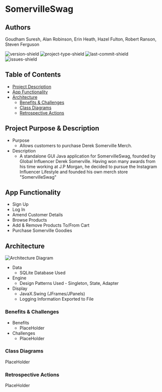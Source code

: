 # SomervilleSwag

## Authors
Goudham Suresh, Alan Robinson, Erin Heath, Hazel Fulton, Robert Ranson, Steven Ferguson

![version-shield](https://img.shields.io/badge/version-v1.0.SNAPSHOT-informational)
![project-type-shield](https://img.shields.io/badge/project%20type-group_project-blueviolet)
![last-commit-shield](https://img.shields.io/github/last-commit/sgoudham-university/SomervilleSwag)
![issues-shield](https://img.shields.io/github/issues/sgoudham-university/SomervilleSwag?label=issues)

## Table of Contents

- [Project Description](#Project-Purpose-&-Description)
- [App Functionality](#App-Functionality)
- [Architecture](#Architecture)
    - [Benefits & Challenges](#benefits--challenges)
    - [Class Diagrams](#Class-Diagrams)
    - [Retrospective Actions](#Retrospective-Actions)

## Project Purpose & Description

- Purpose
  - Allows customers to purchase Derek Somerville Merch.
- Description
  - A standalone GUI Java application for SomervilleSwag, founded by Global Influencer Derek Somerville. Having won many awards from his time working at J.P Morgan, he decided to pursue the Instagram Influencer Lifestyle and founded his own merch store "SomervilleSwag"
  
## App Functionality 
- Sign Up
- Log In
- Amend Customer Details  
- Browse Products
- Add & Remove Products To/From Cart
- Purchase Somerville Goodies

## Architecture

![Architecture Diagram](https://i.imgur.com/B9jrXLq.png)

- Data
  - SQLite Database Used
- Engine
  - Design Patterns Used - Singleton, State, Adapter
- Display 
  - JavaX.Swing (JFrames/JPanels)
  - Logging Information Exported to File

### Benefits & Challenges

- Benefits 
  - PlaceHolder
- Challenges
  - PlaceHolder

### Class Diagrams

PlaceHolder

### Retrospective Actions

PlaceHolder

